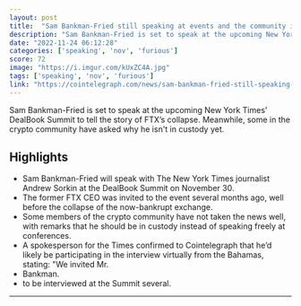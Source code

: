 ```yaml
---
layout: post
title:  "Sam Bankman-Fried still speaking at events and the community is furious"
description: "Sam Bankman-Fried is set to speak at the upcoming New York Times' DealBook Summit to tell the story of FTX’s collapse. Meanwhile, some in the crypto community have asked why he isn't in custody yet."
date: "2022-11-24 06:12:28"
categories: ['speaking', 'nov', 'furious']
score: 72
image: "https://i.imgur.com/kUxZC4A.jpg"
tags: ['speaking', 'nov', 'furious']
link: "https://cointelegraph.com/news/sam-bankman-fried-still-speaking-at-events-and-the-community-is-furious"
---
```


Sam Bankman-Fried is set to speak at the upcoming New York Times' DealBook Summit to tell the story of FTX’s collapse. Meanwhile, some in the crypto community have asked why he isn't in custody yet.

## Highlights

- Sam Bankman-Fried will speak with The New York Times journalist Andrew Sorkin at the DealBook Summit on November 30.
- The former FTX CEO was invited to the event several months ago, well before the collapse of the now-bankrupt exchange.
- Some members of the crypto community have not taken the news well, with remarks that he should be in custody instead of speaking freely at conferences.
- A spokesperson for the Times confirmed to Cointelegraph that he’d likely be participating in the interview virtually from the Bahamas, stating: "We invited Mr.
- Bankman.
- to be interviewed at the Summit several.

---
